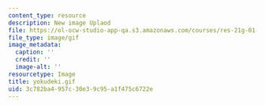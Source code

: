 ```yaml
---
content_type: resource
description: New image Uplaod
file: https://ol-ocw-studio-app-qa.s3.amazonaws.com/courses/res-21g-01-kana-spring-2010/3c782ba4957c30e39c95a1f475c6722e_yokudeki.gif
file_type: image/gif
image_metadata:
  caption: ''
  credit: ''
  image-alt: ''
resourcetype: Image
title: yokudeki.gif
uid: 3c782ba4-957c-30e3-9c95-a1f475c6722e
---
```


